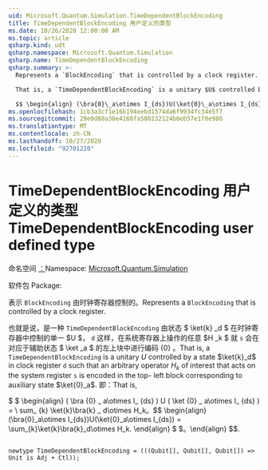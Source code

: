 ```yaml
---
uid: Microsoft.Quantum.Simulation.TimeDependentBlockEncoding
title: TimeDependentBlockEncoding 用户定义的类型
ms.date: 10/26/2020 12:00:00 AM
ms.topic: article
qsharp.kind: udt
qsharp.namespace: Microsoft.Quantum.Simulation
qsharp.name: TimeDependentBlockEncoding
qsharp.summary: >-
  Represents a `BlockEncoding` that is controlled by a clock register.

  That is, a `TimeDependentBlockEncoding` is a unitary $U$ controlled by a state $\ket{k}_d$ in clock register `d` such that an arbitrary operator $H_k$ of interest that acts on the system register `s` is encoded in the top- left block corresponding to auxiliary state $\ket{0}_a$. That is,

  $$ \begin{align} (\bra{0}\_a\otimes I_{ds})U(\ket{0}\_a\otimes I_{ds}) = \sum_{k}\ket{k}\bra{k}\_d\otimes H_k. \end{align} $$.
ms.openlocfilehash: 1cb3a3cf1e16b194eebd1574da6f9934fc34e5f7
ms.sourcegitcommit: 29e0d88a30e4166fa580132124b0eb57e1f0e986
ms.translationtype: MT
ms.contentlocale: zh-CN
ms.lasthandoff: 10/27/2020
ms.locfileid: "92701220"
---
```

# <a name="timedependentblockencoding-user-defined-type"></a><span data-ttu-id="c4eb9-102">TimeDependentBlockEncoding 用户定义的类型</span><span class="sxs-lookup"><span data-stu-id="c4eb9-102">TimeDependentBlockEncoding user defined type</span></span>

<span data-ttu-id="c4eb9-103">命名空间 [：](xref:Microsoft.Quantum.Simulation)</span><span class="sxs-lookup"><span data-stu-id="c4eb9-103">Namespace: [Microsoft.Quantum.Simulation](xref:Microsoft.Quantum.Simulation)</span></span>

<span data-ttu-id="c4eb9-104">软件包 [](https://nuget.org/packages/)</span><span class="sxs-lookup"><span data-stu-id="c4eb9-104">Package: [](https://nuget.org/packages/)</span></span>


<span data-ttu-id="c4eb9-105">表示 `BlockEncoding` 由时钟寄存器控制的。</span><span class="sxs-lookup"><span data-stu-id="c4eb9-105">Represents a `BlockEncoding` that is controlled by a clock register.</span></span>

<span data-ttu-id="c4eb9-106">也就是说，是一种 `TimeDependentBlockEncoding` 由状态 $ \ket{k} _d $ 在时钟寄存器中控制的单一 $U $， `d` 这样，在系统寄存器上操作的任意 $H _k $ 就 `s` 会在对应于辅助状态 $ \ket _a $ 的左上块中进行编码 {0} 。</span><span class="sxs-lookup"><span data-stu-id="c4eb9-106">That is, a `TimeDependentBlockEncoding` is a unitary $U$ controlled by a state $\ket{k}_d$ in clock register `d` such that an arbitrary operator $H_k$ of interest that acts on the system register `s` is encoded in the top- left block corresponding to auxiliary state $\ket{0}_a$.</span></span> <span data-ttu-id="c4eb9-107">即：</span><span class="sxs-lookup"><span data-stu-id="c4eb9-107">That is,</span></span>

<span data-ttu-id="c4eb9-108">$ $ \begin{align} ( \bra {0} \_ a\otimes I_ {ds} ) U ( \ket {0} \_ a\otimes I_ {ds} ) = \ sum_ {k} \ket{k}\bra{k} \_ d\otimes H_k。</span><span class="sxs-lookup"><span data-stu-id="c4eb9-108">$$ \begin{align} (\bra{0}\_a\otimes I_{ds})U(\ket{0}\_a\otimes I_{ds}) = \sum_{k}\ket{k}\bra{k}\_d\otimes H_k.</span></span>
<span data-ttu-id="c4eb9-109">\end{align} $ $。</span><span class="sxs-lookup"><span data-stu-id="c4eb9-109">\end{align} $$.</span></span>

```qsharp

newtype TimeDependentBlockEncoding = (((Qubit[], Qubit[], Qubit[]) => Unit is Adj + Ctl));
```


